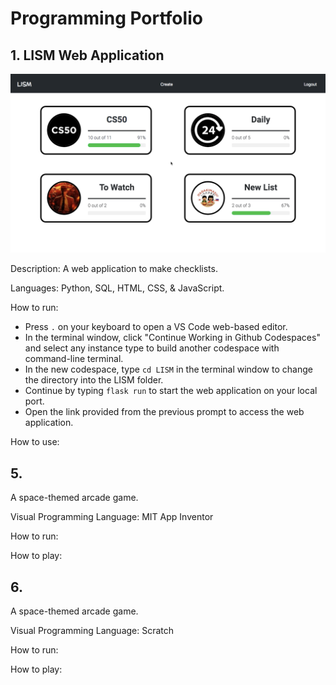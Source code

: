# Programming Portfolio
## 1. LISM Web Application
<picture>
  <img alt="LISM preview" src="/Previews/LISMPreview.png">
</picture>

Description: A web application to make checklists.  

Languages: Python, SQL, HTML, CSS, & JavaScript.  

How to run:
- Press ` . ` on your keyboard to open a VS Code web-based editor.
- In the terminal window, click "Continue Working in Github Codespaces" and select any instance type to build another codespace with command-line terminal.
- In the new codespace, type `cd LISM` in the terminal window to change the directory into the LISM folder.
- Continue by typing `flask run` to start the web application on your local port.
- Open the link provided from the previous prompt to access the web application.

How to use:  
## 5. 
A space-themed arcade game.  

Visual Programming Language: MIT App Inventor  

How to run:  

How to play:  
## 6.
A space-themed arcade game.  

Visual Programming Language: Scratch  

How to run:  

How to play:  

